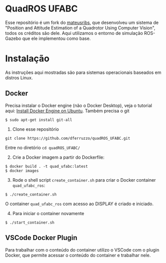 # QuadROS UFABC
Esse repositório é um fork do [mateusribs](https://github.com/mateusribs/quadROS_UFABC), que desenvolveu um sistema de "Position and Attitude Estimation of a Quadrotor Using Computer Vision", todos os créditos são dele. Aqui utilizamos o entorno de simulação ROS-Gazebo que ele implementou como base.

# Instalação
As instruções aqui mostradas são para sistemas operacionais baseados em distros Linux. 

## Docker 
Precisa instalar o Docker engine (não o Docker Desktop), veja o tutorial aqui: [Install Docker Engine on Ubuntu](https://docs.docker.com/engine/install/ubuntu/). Também precisa o git
```
$ sudo apt-get install git-all
```

1. Clone esse repositório
```
git clone https://github.com/dferruzzo/quadROS_UFABC.git
```
Entre no diretório `cd quadROS_UFABC/`

2. Crie a Docker imagem a partir do Dockerfile:

```
$ docker build . -t quad_ufabc:latest
$ docker images
```
3. Rode o shell script `create_container.sh` para criar o Docker container `quad_ufabc_ros`:

```
$ ./create_container.sh
```
O container `quad_ufabc_ros` com acesso ao DISPLAY é criado e iniciado.

4. Para iniciar o container novamente
```
$ ./start_container.sh
```
## VSCode Docker Plugin
Para trabalhar com o conteúdo do container utilizo o VSCode com o plugin Docker, que permite acessar o conteúdo do container e trabalhar nele.
